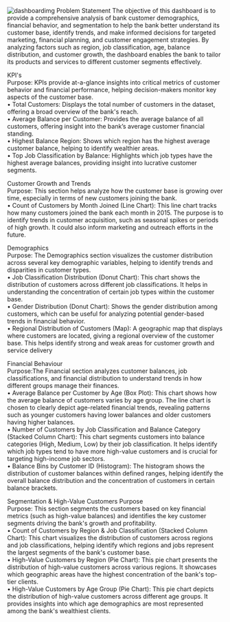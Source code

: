 ![dashboardimg](https://github.com/Shriyaak/Bank-Customer-Analysis-Dashboard/blob/main/Dashboard.jpg?raw=true)
Problem Statement
The objective of this dashboard is to provide a comprehensive analysis of bank customer demographics, financial behavior, and segmentation to help the bank better understand its customer base, identify trends, and make informed decisions for targeted marketing, financial planning, and customer engagement strategies. By analyzing factors such as region, job classification, age, balance distribution, and customer growth, the dashboard enables the bank to tailor its products and services to different customer segments effectively.

KPI's <br/>
Purpose: KPIs provide at-a-glance insights into critical metrics of customer behavior and financial performance, helping decision-makers monitor key aspects of the customer base. <br/>
• Total Customers: Displays the total number of customers in the dataset, offering a broad overview of the bank's reach. <br/>
• Average Balance per Customer: Provides the average balance of all customers, offering insight into the bank’s average customer financial standing. <br/>
• Highest Balance Region: Shows which region has the highest average customer balance, helping to identify wealthier areas. <br/>
• Top Job Classification by Balance: Highlights which job types have the highest average balances, providing insight into lucrative customer segments. <br/>

Customer Growth and Trends <br/>
Purpose: This section helps analyze how the customer base is growing over time, especially in terms of new customers joining the bank. <br/>
• Count of Customers by Month Joined (Line Chart): This line chart tracks how many customers joined the bank each month in 2015. The purpose is to identify trends in customer acquisition, such as seasonal spikes or periods of high growth. It could also inform marketing and outreach efforts in the future. <br/>

Demographics <br/> 
Purpose: The Demographics section visualizes the customer distribution across several key demographic variables, helping to identify trends and disparities in customer types. <br/>
• Job Classification Distribution (Donut Chart): This chart shows the distribution of customers across different job classifications. It helps in understanding the concentration of certain job types within the customer base. <br/>
• Gender Distribution (Donut Chart): Shows the gender distribution among customers, which can be useful for analyzing potential gender-based trends in financial behavior. <br/>
• Regional Distribution of Customers (Map): A geographic map that displays where customers are located, giving a regional overview of the customer base. This helps identify strong and weak areas for customer growth and service delivery <br/>

Financial Behaviour <br/>
Purpose:The Financial section analyzes customer balances, job classifications, and financial distribution to understand trends in how different groups manage their finances. <br/>
• Average Balance per Customer by Age (Box Plot): This chart shows how the average balance of customers varies by age group. The line chart is chosen to clearly depict age-related financial trends, revealing patterns such as younger customers having lower balances and older customers having higher balances. <br/>
• Number of Customers by Job Classification and Balance Category (Stacked Column Chart): This chart segments customers into balance categories (High, Medium, Low) by their job classification. It helps identify which job types tend to have more high-value customers and is crucial for targeting high-income job sectors. <br/>
• Balance Bins by Customer ID (Histogram): The histogram shows the distribution of customer balances within defined ranges, helping identify the overall balance distribution and the concentration of customers in certain balance brackets. <br/>

Segmentation & High-Value Customers Purpose <br/>
Purpose: This section segments the customers based on key financial metrics (such as high-value balances) and identifies the key customer segments driving the bank's growth and profitability. <br/>
• Count of Customers by Region & Job Classification (Stacked Column Chart): This chart visualizes the distribution of customers across regions and job classifications, helping identify which regions and jobs represent the largest segments of the bank's customer base. <br/>
• High-Value Customers by Region (Pie Chart): This pie chart presents the distribution of high-value customers across various regions. It showcases which geographic areas have the highest concentration of the bank's top-tier clients. <br/>
• High-Value Customers by Age Group (Pie Chart): This pie chart depicts the distribution of high-value customers across different age groups. It provides insights into which age demographics are most represented among the bank's wealthiest clients. <br/> 
